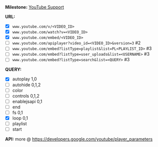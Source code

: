 **Milestone:**
[YouTube Support](https://github.com/lejenome/html5-video-everywhere/milestones/YouTube%20Support)

**URL:**
- [x] `www.youtube.com/v/<VIDEO_ID>`
- [x] `www.youtube.com/watch?v=<VIDEO_ID>`
- [x] `www.youtube.com/embed/<VIDEO_ID>`
- [ ] `www.youtube.com/apiplayer?video_id=<VIDEO_ID>&version=3`		#2
- [ ] `www.youtube.com/embed?listType=playlist&list=PL<PLAYLIST_ID>`	#3
- [ ] `www.youtube.com/embed?listType=user_uploads&list=<USERNAME>`	#3
- [ ] `www.youtube.com/embed?listType=search&list=<QUERY>`		#3

**QUERY:**
- [x] autoplay 1,0
- [ ] autohide 0,1,2
- [ ] color
- [ ] controls 0,1,2
- [ ] enablejsapi 0,1
- [ ] end
- [ ] fs 0,1
- [x] loop 0,1
- [ ] playlist
- [ ] start

**API:**
more @ https://developers.google.com/youtube/player_parameters
